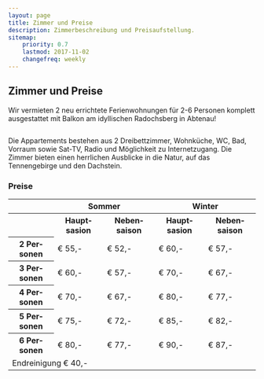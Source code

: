 ```yaml
---
layout: page
title: Zimmer und Preise
description: Zimmerbeschreibung und Preisaufstellung.
sitemap:
    priority: 0.7
    lastmod: 2017-11-02
    changefreq: weekly
---
```

## Zimmer und Preise

<!-- <span class="image left"><img src="{{ "/images/spulhof-abtenau-lammertal-7.jpg" | absolute_url }}" alt="" /></span> -->

Wir vermieten 2 neu errichtete Ferienwohnungen für 2-6 Personen komplett ausgestattet mit Balkon am idyllischen Radochsberg in Abtenau!

<div class="box alt">
  <div class="row 50% uniform">
    <div class="4u"><span class="image fit"><img src="{{ '/spulhof/images/fewo2.jpg' | relative_url }}" alt="" /></span></div>
    <div class="4u"><span class="image fit"><img src="{{ '/spulhof/images/fewo1.jpg' | relative_url }}" alt="" /></span></div>
    <div class="4u$"><span class="image fit"><img src="{{ '/spulhof/images/fewo4.jpg' | relative_url }}" alt="" /></span></div>
  </div>
  <div class="row 50% uniform">
    <div class="4u"><span class="image fit"><img src="{{ '/spulhof/images/fewo7.jpg' | relative_url }}" alt="" /></span></div>
    <div class="4u"><span class="image fit"><img src="{{ '/spulhof/images/fewo5.jpg' | relative_url }}" alt="" /></span></div>
    <div class="4u$"><span class="image fit"><img src="{{ '/spulhof/images/fewo6.jpg' | relative_url }}" alt="" /></span></div>
  </div>
</div>

Die Appartements bestehen aus 2 Dreibettzimmer, Wohnküche, WC, Bad, Vorraum sowie Sat-TV, Radio und Möglichkeit zu Internetzugang. Die Zimmer bieten einen herrlichen Ausblicke in die Natur, auf das Tennengebirge und den Dachstein.

### Preise
<table style="width:100%">
  <tr>
    <td></td>
    <th colspan="2" style="text-align: center">Sommer</th>
    <th colspan="2" style="text-align: center">Winter</th>
  </tr>
  <tr>
    <th></th>
    <th>Haupt&shy;sasion</th>
    <th>Neben&shy;saison</th>
    <th>Haupt&shy;sasion</th>
    <th>Neben&shy;saison</th>
  </tr>
  <tr>
    <th>2 Per&shy;sonen</th>
    <td>€ 55,-</td>
    <td>€ 52,-</td>
    <td>€ 60,-</td>
    <td>€ 57,-</td>
  </tr>
  <tr>
    <th>3 Per&shy;sonen</th>
    <td>€ 60,-</td>
    <td>€ 57,-</td>
    <td>€ 70,-</td>
    <td>€ 67,-</td>
  </tr>
  <tr>
    <th>4 Per&shy;sonen</th>
    <td>€ 70,-</td>
    <td>€ 67,-</td>
    <td>€ 80,-</td>
    <td>€ 77,-</td>
  </tr>
  <tr>
    <th>5 Per&shy;sonen</th>
    <td>€ 75,-</td>
    <td>€ 72,-</td>
    <td>€ 85,-</td>
    <td>€ 82,-</td>
  </tr>
  <tr>
    <th>6 Per&shy;sonen</th>
    <td>€ 80,-</td>
    <td>€ 77,-</td>
    <td>€ 90,-</td>
    <td>€ 87,-</td>
  </tr>
  <tr>
    <td colspan="4" style="text-align: left">Endreinigung € 40,-</td>
  </tr>
</table>
